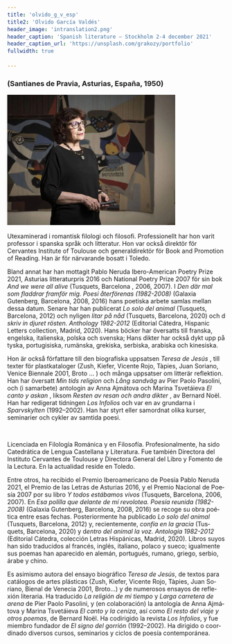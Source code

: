 ```yaml
---
title: 'olvido_g_v_esp'
title2: 'Olvido García Valdés'
header_image: 'intranslation2.png'
header_caption: 'Spanish literature – Stockholm 2-4 december 2021'
header_caption_url: 'https://unsplash.com/grakozy/portfolio'
fullwidth: true

---
```


<!--more-->

<!-- <h1>Participantes</h1> -->

<!-- Test with grid -->
<div class="participante bio">
    <h3 class="fecha-bio">(Santianes de Pravia, Asturias, España, 1950)</h3>
    <div class="foto-cont">
        <img class="foto" src="/images/Olvido_Garcia_Valdes.jpg" height="301" width="388" alt="ella" /> 
    </div>
    <div class="text swe" lang="se">
        <p> Utexaminerad i romantisk filologi och filosofi. Professionellt har hon varit professor i spanska språk och litteratur. Hon var också direktör för Cervantes Institute of Toulouse och generaldirektör för Book and Promotion of Reading. Han är för närvarande bosatt i Toledo. </p>
        <p> Bland annat har han mottagit Pablo Neruda Ibero-American Poetry Prize 2021, Asturias litteraturpris 2016 och National Poetry Prize 2007 för sin bok <em> And we were all alive </em> (Tusquets, Barcelona , 2006, 2007). I <em> Den där mal som fladdrar framför mig. Poesi återförenas (1982-2008) </em> (Galaxia Gutenberg, Barcelona, ​​2008, 2016) hans poetiska arbete samlas mellan dessa datum. Senare har han publicerat <em> Lo solo del animal </em> (Tusquets, Barcelona, ​​2012) och nyligen <em> litar på nåd </em> (Tusquets, Barcelona, ​​2020) och d <em > skriv in djuret rösten. Anthology 1982-2012 </em> (Editorial Cátedra, Hispanic Letters collection, Madrid, 2020). Hans böcker har översatts till franska, engelska, italienska, polska och svenska; Hans dikter har också dykt upp på tyska, portugisiska, rumänska, grekiska, serbiska, arabiska och kinesiska. </p>
        <p> Hon är också författare till den biografiska uppsatsen <em> Teresa de Jesús </em>, till texter för plastkataloger (Zush, Kiefer, Vicente Rojo, Tàpies, Juan Soriano, Venice Biennale 2001, Broto ... ) och många uppsatser om litterär reflektion. Han har översatt <em> Min tids religion </em> och <em> Lång sandväg </em> av Pier Paolo Pasolini, och (i samarbete) antologin av Anna Ajmátova och Marina Tsvetáieva <em> El canto y askan </em>, liksom <em> Resten av resan och andra dikter </em>, av Bernard Noël. Han har redigerat tidningen <em> Los Infolios </em> och var en av grundarna i <em> Sparvskylten </em> (1992–2002). Han har styrt eller samordnat olika kurser, seminarier och cykler av samtida poesi. </p>
    </div>
    <div class="rule">&#160;</div>
    <div class="text esp" lang="es">
        <p>Licenciada en Filología Románica y en Filosofía. Profesionalmente, ha sido Catedrática de Lengua Castellana y Literatura. Fue también Directora del Instituto Cervantes de Toulouse y Directora General del Libro y Fomento de la Lectura. En la actualidad reside en Toledo.</p>
        <p>Entre otros, ha recibido el Premio Iberoamericano de Poesía Pablo Neruda 2021, el Premio de las Letras de Asturias 2016, y el Premio Nacional de Poesía 2007 por su libro <em>Y todos estábamos vivos</em> (Tusquets, Barcelona, 2006, 2007). En <em>Esa polilla que delante de mí revolotea. Poesía reunida (1982-2008)</em> (Galaxia Gutenberg, Barcelona, 2008, 2016) se recoge su obra poética entre esas fechas. Posteriormente ha publicado <em>Lo solo del animal</em> (Tusquets, Barcelona, 2012) y, recientemente, <em>confía en la gracia</em> (Tusquets, Barcelona, 2020) y d<em>entro del animal la voz. Antología 1982-2012</em> (Editorial Cátedra, colección Letras Hispánicas, Madrid, 2020). Libros suyos han sido traducidos al francés, inglés, italiano, polaco y sueco; igualmente sus poemas han aparecido en alemán, portugués, rumano, griego, serbio, árabe y chino.</p>
        <p>Es asimismo autora del ensayo biográfico <em>Teresa de Jesús</em>, de textos para catálogos de artes plásticas (Zush, Kiefer, Vicente Rojo, Tàpies, Juan Soriano, Bienal de Venecia 2001, Broto...) y de numerosos ensayos de reflexión literaria. Ha traducido <em>La religión de mi tiempo</em> y <em>Larga carretera de arena</em> de Pier Paolo Pasolini, y (en colaboración) la antología de Anna Ajmátova y Marina Tsvetáieva <em>El canto y la ceniza</em>, así como <em>El resto del viaje y otros poemas</em>, de Bernard Noël. Ha codirigido la revista <em>Los Infolios</em>, y fue miembro fundador de <em>El signo del gorrión</em> (1992–2002). Ha dirigido o coordinado diversos cursos, seminarios y ciclos de poesía contemporánea.</p>
    </div>
</div>
